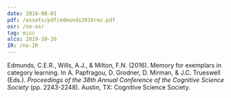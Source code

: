 ```yaml
---
date: 2016-08-01
pdf: /assets/pdf/edmunds2016rec.pdf
osr: /no-osr
tag: misc
alcs: 2019-10-26
IR: /no-IR
---
```


Edmunds, C.E.R., Wills, A.J., & Milton, F.N. (2016). Memory for exemplars in category learning. In A. Papfragou, D. Grodner, D. Mirman, & J.C. Trueswell (Eds.). _Proceedings of the 38th Annual Conference of the Cognitive Science Society_ (pp. 2243-2248). Austin, TX: Cognitive Science Society. 
